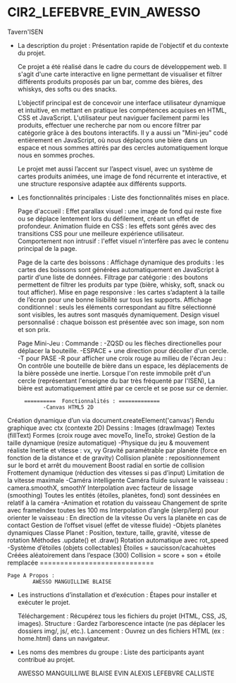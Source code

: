 # CIR2_LEFEBVRE_EVIN_AWESSO
Tavern'ISEN



- La description du projet : Présentation rapide de l'objectif et du contexte du projet.

    Ce projet a été réalisé dans le cadre du cours de développement web. Il s'agit d'une carte interactive en ligne permettant de visualiser et filtrer différents produits proposés par un bar, comme des bières, des whiskys, des softs ou des snacks.

    L’objectif principal est de concevoir une interface utilisateur dynamique et intuitive, en mettant en pratique les compétences acquises en HTML, CSS et JavaScript. L'utilisateur peut naviguer facilement parmi les produits, effectuer une recherche par nom ou encore filtrer par catégorie grâce à des boutons interactifs.
Il y a aussi un "Mini-jeu" codé entièrement en JavaScript, où nous déplaçons une bière dans un espace et nous sommes attirés par des cercles automatiquement lorque nous en sommes proches.

    Le projet met aussi l’accent sur l’aspect visuel, avec un système de cartes produits animées, une image de fond récurrente et interactive, et une structure responsive adaptée aux différents supports.



- Les fonctionnalités principales : Liste des fonctionnalités mises en place.

    Page d'accueil :
            Effet parallax visuel : une image de fond qui reste fixe ou se déplace lentement lors du défilement, créant un effet de profondeur.
            Animation fluide en CSS : les effets sont gérés avec des transitions CSS pour une meilleure expérience utilisateur.
            Comportement non intrusif : l'effet visuel n'interfère pas avec le contenu principal de la page.

    Page de la carte des boissons :
            Affichage dynamique des produits : les cartes des boissons sont générées automatiquement en JavaScript à partir d’une liste de données.
            Filtrage par catégorie : des boutons permettent de filtrer les produits par type (bière, whisky, soft, snack ou tout afficher).
            Mise en page responsive : les cartes s’adaptent à la taille de l’écran pour une bonne lisibilité sur tous les supports.
            Affichage conditionnel : seuls les éléments correspondant au filtre sélectionné sont visibles, les autres sont masqués dynamiquement.
            Design visuel personnalisé : chaque boisson est présentée avec son image, son nom et son prix.

    Page Mini-Jeu :
            Commande :
              -ZQSD ou les flèches directionelles pour déplacer la bouteille.
              -ESPACE + une direction pour décoller d'un cercle.
              -T pour PASE
              -R pour afficher une croix rouge au milieu de l'écran
            Jeu :
              On contrôle une bouteille de bière dans un espace, les déplacements de la bière possède une inertie.
              Lorsque l'on reste immobile prêt d'un cercle (représentant l'enseigne du bar très fréquenté par l'ISEN),
              La bière est automatiquement attiré par ce cercle et se pose sur ce dernier.


        ==========  Fonctionnalités : =============
              -Canvas HTML5 2D
Création dynamique d’un <canvas> via document.createElement('canvas')
Rendu graphique avec ctx (contexte 2D)
Dessins :
Images (drawImage)
Textes (fillText)
Formes (croix rouge avec moveTo, lineTo, stroke)
Gestion de la taille dynamique (resize automatique)
-Physique du jeu & mouvement réaliste
Inertie et vitesse : vx, vy
Gravité paramétrable par planète (force en fonction de la distance et de gravity)
Collision planète : repositionnement sur le bord et arrêt du mouvement
Boost radial en sortie de collision
Frottement dynamique (réduction des vitesses si pas d’input)
Limitation de la vitesse maximale
-Caméra intelligente
Caméra fluide suivant le vaisseau : camera.smoothX, smoothY
Interpolation avec facteur de lissage (smoothing)
Toutes les entités (étoiles, planètes, fond) sont dessinées en relatif à la caméra
-Animation et rotation du vaisseau
Changement de sprite avec frameIndex toutes les 100 ms
Interpolation d’angle (slerp/lerp) pour orienter le vaisseau :
En direction de la vitesse
Ou vers la planète en cas de contact
Gestion de l’offset visuel (effet de vitesse fluide)
-Objets planètes dynamiques
Classe Planet :
Position, texture, taille, gravité, vitesse de rotation
Méthodes .update() et .draw()
Rotation automatique avec rot_speed
-Système d’étoiles (objets collectables)
Étoiles = saucisson/cacahuètes 
Créées aléatoirement dans l’espace (300)
Collision = score + son + étoile remplacée
        ============================

    Page A Propos :
            AWESSO MANGUILLIWE BLAISE



- Les instructions d’installation et d’exécution : Étapes pour installer et exécuter le projet.

    Téléchargement : Récupérez tous les fichiers du projet (HTML, CSS, JS, images).
    Structure : Gardez l’arborescence intacte (ne pas déplacer les dossiers img/, js/, etc.).
    Lancement : Ouvrez un des fichiers HTML (ex : home.html) dans un navigateur.



- Les noms des membres du groupe : Liste des participants ayant contribué au projet.

    AWESSO MANGUILLIWE BLAISE
    EVIN ALEXIS
    LEFEBVRE CALLISTE
